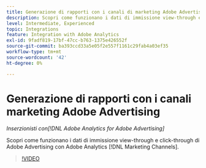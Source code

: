 ```yaml
---
title: Generazione di rapporti con i canali di marketing Adobe Advertising
description: Scopri come funzionano i dati di immissione view-through e click-through di Adobe Advertising con Adobe Analytics [!DNL Marketing Channels].
level: Intermediate, Experienced
topic: Integrations
feature: Integration with Adobe Analytics
exl-id: 9fadf819-17bf-47cc-b763-1375e426552f
source-git-commit: ba393ccd33a5e05f2e557f1161c29fab4a03ef35
workflow-type: tm+mt
source-wordcount: '42'
ht-degree: 0%

---
```


# Generazione di rapporti con i canali marketing Adobe Advertising

*Inserzionisti con[!DNL Adobe Analytics for Adobe Advertising]*

Scopri come funzionano i dati di immissione view-through e click-through di Adobe Advertising con Adobe Analytics [!DNL Marketing Channels].

>[!VIDEO](https://video.tv.adobe.com/v/33502)
